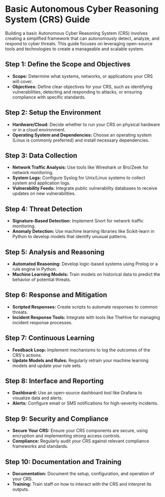 
# Basic Autonomous Cyber Reasoning System (CRS) Guide

Building a basic Autonomous Cyber Reasoning System (CRS) involves creating a simplified framework that can autonomously detect, analyze, and respond to cyber threats. This guide focuses on leveraging open-source tools and technologies to create a manageable and scalable system.

## Step 1: Define the Scope and Objectives

- **Scope:** Determine what systems, networks, or applications your CRS will cover.
- **Objectives:** Define clear objectives for your CRS, such as identifying vulnerabilities, detecting and responding to attacks, or ensuring compliance with specific standards.

## Step 2: Setup the Environment

- **Hardware/Cloud:** Decide whether to run your CRS on physical hardware or in a cloud environment.
- **Operating System and Dependencies:** Choose an operating system (Linux is commonly preferred) and install necessary dependencies.

## Step 3: Data Collection

- **Network Traffic Analysis:** Use tools like Wireshark or Bro/Zeek for network monitoring.
- **System Logs:** Configure Syslog for Unix/Linux systems to collect system and application logs.
- **Vulnerability Feeds:** Integrate public vulnerability databases to receive updates on new vulnerabilities.

## Step 4: Threat Detection

- **Signature-Based Detection:** Implement Snort for network traffic monitoring.
- **Anomaly Detection:** Use machine learning libraries like Scikit-learn in Python to develop models that identify unusual patterns.

## Step 5: Analysis and Reasoning

- **Automated Reasoning:** Develop logic-based systems using Prolog or a rule engine in Python.
- **Machine Learning Models:** Train models on historical data to predict the behavior of potential threats.

## Step 6: Response and Mitigation

- **Scripted Responses:** Create scripts to automate responses to common threats.
- **Incident Response Tools:** Integrate with tools like TheHive for managing incident response processes.

## Step 7: Continuous Learning

- **Feedback Loop:** Implement mechanisms to log the outcomes of the CRS's actions.
- **Update Models and Rules:** Regularly retrain your machine learning models and update your rule sets.

## Step 8: Interface and Reporting

- **Dashboard:** Use an open-source dashboard tool like Grafana to visualize data and alerts.
- **Alerts:** Configure email or SMS notifications for high-severity incidents.

## Step 9: Security and Compliance

- **Secure Your CRS:** Ensure your CRS components are secure, using encryption and implementing strong access controls.
- **Compliance:** Regularly audit your CRS against relevant compliance frameworks and standards.

## Step 10: Documentation and Training

- **Documentation:** Document the setup, configuration, and operation of your CRS.
- **Training:** Train staff on how to interact with the CRS and interpret its outputs.


